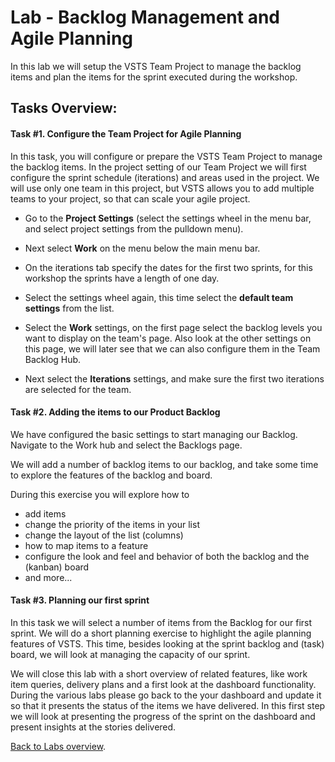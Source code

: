 Lab - Backlog Management and Agile Planning
====================================================================

In this lab we will setup the VSTS Team Project to manage the backlog items and plan the items for the sprint executed during the workshop.

## Tasks Overview: ###

#### Task #1. Configure the Team Project for Agile Planning

In this task, you will configure or prepare the VSTS Team Project to manage the backlog items.
In the project setting of our Team Project we will first configure the sprint schedule (iterations) and areas used in the project.
We will use only one team in this project, but VSTS allows you to add multiple teams to your project, so that can scale your agile project.

- Go to the **Project Settings** (select the settings wheel in the menu bar, and select project settings from the pulldown menu).
- Next select **Work** on the menu below the main menu bar.
- On the iterations tab specify the dates for the first two sprints, for this workshop the sprints have a length of one day.

- Select the settings wheel again, this time select the **default team settings** from the list.
- Select the **Work** settings, on the first page select the backlog levels you want to display on the team's page.
Also look at the other settings on this page, we will later see that we can also configure them in the Team Backlog Hub.

- Next select the **Iterations** settings, and make sure the first two iterations are selected for the team.

#### Task #2. Adding the items to our Product Backlog

We have configured the basic settings to start managing our Backlog. 
Navigate to the Work hub and select the Backlogs page.

We will add a number of backlog items to our backlog, and take some time to explore the features of the backlog and board.


During this exercise you will explore how to 
- add items
- change the priority of the items in your list
- change the layout of the list (columns)
- how to map items to a feature
- configure the look and feel and behavior of both the backlog and the (kanban) board
- and more...

#### Task #3. Planning our first sprint

In this task we will select a number of items from the Backlog for our first sprint.
We will do a short planning exercise to highlight the agile planning features of VSTS. 
This time, besides looking at the sprint backlog and (task) board, we will look at managing the capacity of our sprint.

We will close this lab with a short overview of related features, like work item queries, delivery plans and a first look at the dashboard functionality.
During the various labs please go back to the your dashboard and update it so that it presents the status of the items we have delivered.
In this first step we will look at presenting the progress of the sprint on the dashboard and present insights at the stories delivered.

[Back to Labs overview](../../Readme.md).



  
